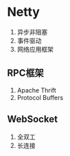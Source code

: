 # Netty
1. 异步非阻塞
2. 事件驱动
3. 网络应用框架

## RPC框架
1. Apache Thrift
2. Protocol Buffers

## WebSocket
1. 全双工
2. 长连接